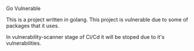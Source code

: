 Go Vulnerable

This is a project written in golang. This project is vulnerable due to some of packages that it uses.

In vulnerability-scanner stage of Ci/Cd it will be stoped due to it's vulnerabilities. 
